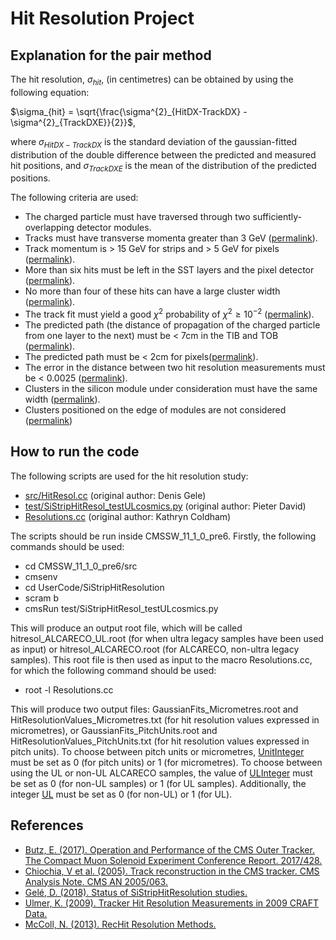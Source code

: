 # Hit Resolution Project #

## Explanation for the pair method ## 
The hit resolution, $`\sigma_{hit}`$, (in centimetres) can be obtained by using the following equation:

$`\sigma_{hit} = \sqrt{\frac{\sigma^{2}_{HitDX-TrackDX} - \sigma^{2}_{TrackDXE}}{2}}`$,

where $`\sigma_{HitDX-TrackDX}`$ is the standard deviation of the gaussian-fitted distribution of the double difference between the predicted and measured hit positions, and $`\sigma_{TrackDXE}`$ is the mean of the distribution of the predicted positions. 

The following criteria are used:

* The charged particle must have traversed through two sufficiently-overlapping detector modules. 
* Tracks must have transverse momenta greater than 3 GeV ([permalink](https://gitlab.cern.ch/coldham/hitresolutionproject/-/blob/master/src/HitResol.cc#L324)).
* Track momentum is > 15 GeV for strips and > 5 GeV for pixels ([permalink](https://gitlab.cern.ch/coldham/hitresolutionproject/-/blob/master/Resolutions.cc#L243)).
* More than six hits must be left in the SST layers and the pixel detector ([permalink](https://gitlab.cern.ch/coldham/hitresolutionproject/-/blob/master/Resolutions.cc#L252)). 
* No more than four of these hits can have a large cluster width ([permalink](https://gitlab.cern.ch/coldham/hitresolutionproject/-/blob/master/Resolutions.cc#L254)).
* The track fit must yield a good $`\chi^{2}`$ probability of $`\chi^{2} \geqslant 10^{-2}`$ ([permalink](https://gitlab.cern.ch/coldham/hitresolutionproject/-/blob/master/Resolutions.cc#L251)).
* The predicted path (the distance of propagation of the charged particle from one layer to the next) must be < 7cm in the TIB and TOB ([permalink](https://gitlab.cern.ch/coldham/hitresolutionproject/-/blob/master/Resolutions.cc#L238)).
* The predicted path must be < 2cm for pixels([permalink](https://gitlab.cern.ch/coldham/hitresolutionproject/-/blob/master/Resolutions.cc#L239)).
* The error in the distance between two hit resolution measurements must be < 0.0025 ([permalink](https://gitlab.cern.ch/coldham/hitresolutionproject/-/blob/master/Resolutions.cc#L235)).
* Clusters in the silicon module under consideration must have the same width ([permalink](https://gitlab.cern.ch/coldham/hitresolutionproject/-/blob/master/Resolutions.cc#L254)).
* Clusters positioned on the edge of modules are not considered ([permalink](https://gitlab.cern.ch/coldham/hitresolutionproject/-/blob/master/src/HitResol.cc#L346))

## How to run the code ##
The following scripts are used for the hit resolution study:
* [src/HitResol.cc](https://gitlab.cern.ch/coldham/hitresolutionproject/-/blob/master/src/HitResol.cc) (original author: Denis Gele)
* [test/SiStripHitResol_testULcosmics.py](https://gitlab.cern.ch/coldham/hitresolutionproject/-/blob/master/test/SiStripHitResol_testULcosmics.py) (original author: Pieter David)
* [Resolutions.cc](https://gitlab.cern.ch/coldham/hitresolutionproject/-/blob/master/Resolutions.cc) (original author: Kathryn Coldham)
 
The scripts should be run inside CMSSW_11_1_0_pre6. Firstly, the following commands should be used:

* cd CMSSW_11_1_0_pre6/src
* cmsenv
* cd UserCode/SiStripHitResolution
* scram b
* cmsRun test/SiStripHitResol_testULcosmics.py

This will produce an output root file, which will be called hitresol_ALCARECO_UL.root (for when ultra legacy samples have been used as input) or hitresol_ALCARECO.root (for ALCARECO, non-ultra legacy samples). This root file is then used as input to the macro Resolutions.cc, for which the following command should be used:

* root -l Resolutions.cc

This will produce two output files: GaussianFits_Micrometres.root and HitResolutionValues_Micrometres.txt (for hit resolution values expressed in micrometres), or GaussianFits_PitchUnits.root and HitResolutionValues_PitchUnits.txt (for hit resolution values expressed in pitch units). To choose between pitch units or micrometres, [UnitInteger](https://gitlab.cern.ch/coldham/hitresolutionproject/-/blob/master/Resolutions.cc#L257) must be set as 0 (for pitch units) or 1 (for micrometres). To choose between using the UL or non-UL ALCARECO samples, the value of [ULInteger](https://gitlab.cern.ch/coldham/hitresolutionproject/-/blob/master/Resolutions.cc#L258) must be set as 0 (for non-UL samples) or 1 (for UL samples). Additionally, the integer [UL](https://gitlab.cern.ch/coldham/hitresolutionproject/-/blob/master/test/SiStripHitResol_testULcosmics.py#L11) must be set as 0 (for non-UL) or 1 (for UL). 

## References ##

* [Butz, E. (2017). Operation and Performance of the CMS Outer Tracker. The Compact Muon Solenoid Experiment Conference Report. 2017/428.](https://gitlab.cern.ch/coldham/hitresolutionproject/-/blob/master/Resources/CR2017_428.pdf)
* [Chiochia, V et al. (2005). Track reconstruction in the CMS tracker. CMS Analysis Note. CMS AN 2005/063.](https://gitlab.cern.ch/coldham/hitresolutionproject/-/blob/master/Resources/AN2005_063_v2.pdf)
* [Gelé, D. (2018). Status of SiStripHitResolution studies.](https://gitlab.cern.ch/coldham/hitresolutionproject/-/blob/master/Resources/PresentationTracker_17072018.pdf)
* [Ulmer, K. (2009). Tracker Hit Resolution Measurements in 2009 CRAFT Data.](https://gitlab.cern.ch/coldham/hitresolutionproject/-/blob/master/Resources/HitResLPCPhysics_10_15_09.ppt) 
* [McColl, N. (2013). RecHit Resolution Methods.](https://indico.cern.ch/event/305395/contributions/701396/attachments/580300/798934/nmccoll_3_13_RecHitRes.pdf)
